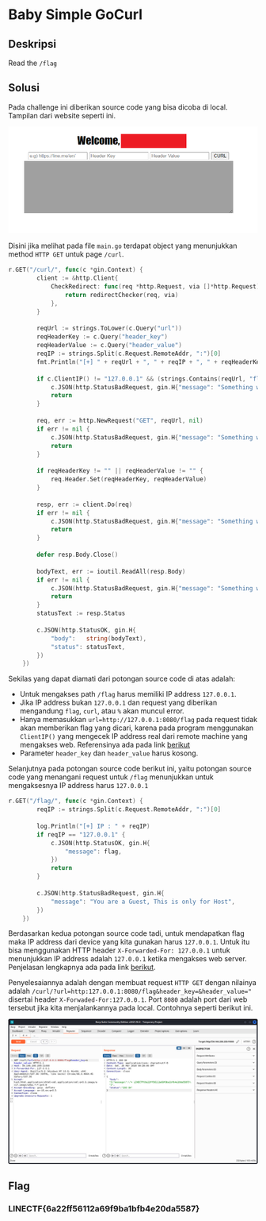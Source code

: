 # Baby Simple GoCurl

## Deskripsi
Read the `/flag`

## Solusi
Pada challenge ini diberikan source code yang bisa dicoba di local. Tampilan dari website seperti ini.

![Challenge page](./1.png)

Disini jika melihat pada file `main.go` terdapat object yang menunjukkan method `HTTP GET` untuk page `/curl`. 
```go
r.GET("/curl/", func(c *gin.Context) {
		client := &http.Client{
			CheckRedirect: func(req *http.Request, via []*http.Request) error {
				return redirectChecker(req, via)
			},
		}

		reqUrl := strings.ToLower(c.Query("url"))
		reqHeaderKey := c.Query("header_key")
		reqHeaderValue := c.Query("header_value")
		reqIP := strings.Split(c.Request.RemoteAddr, ":")[0]
		fmt.Println("[+] " + reqUrl + ", " + reqIP + ", " + reqHeaderKey + ", " + reqHeaderValue)

		if c.ClientIP() != "127.0.0.1" && (strings.Contains(reqUrl, "flag") || strings.Contains(reqUrl, "curl") || strings.Contains(reqUrl, "%")) {
			c.JSON(http.StatusBadRequest, gin.H{"message": "Something wrong"})
			return
		}

		req, err := http.NewRequest("GET", reqUrl, nil)
		if err != nil {
			c.JSON(http.StatusBadRequest, gin.H{"message": "Something wrong"})
			return
		}

		if reqHeaderKey != "" || reqHeaderValue != "" {
			req.Header.Set(reqHeaderKey, reqHeaderValue)
		}

		resp, err := client.Do(req)
		if err != nil {
			c.JSON(http.StatusBadRequest, gin.H{"message": "Something wrong"})
			return
		}

		defer resp.Body.Close()

		bodyText, err := ioutil.ReadAll(resp.Body)
		if err != nil {
			c.JSON(http.StatusBadRequest, gin.H{"message": "Something wrong"})
			return
		}
		statusText := resp.Status

		c.JSON(http.StatusOK, gin.H{
			"body":   string(bodyText),
			"status": statusText,
		})
	})
```
Sekilas yang dapat diamati dari potongan source code di atas adalah:
- Untuk mengakses path `/flag` harus memiliki IP address `127.0.0.1`.
- Jika IP address bukan `127.0.0.1` dan request yang diberikan mengandung `flag`, `curl`, atau `%` akan muncul error.
- Hanya memasukkan `url=http://127.0.0.1:8080/flag` pada request tidak akan memberikan flag yang dicari, karena pada program menggunakan `ClientIP()` yang mengecek IP address real dari remote machine yang mengakses web. Referensinya ada pada link [berikut](https://pkg.go.dev/github.com/gin-gonic/gin#Context.ClientIP)
- Parameter `header_key` dan `header_value` harus kosong.

Selanjutnya pada potongan source code berikut ini, yaitu potongan source code yang menangani request untuk `/flag` menunjukkan untuk mengaksesnya IP address harus `127.0.0.1`
```go
r.GET("/flag/", func(c *gin.Context) {
		reqIP := strings.Split(c.Request.RemoteAddr, ":")[0]

		log.Println("[+] IP : " + reqIP)
		if reqIP == "127.0.0.1" {
			c.JSON(http.StatusOK, gin.H{
				"message": flag,
			})
			return
		}

		c.JSON(http.StatusBadRequest, gin.H{
			"message": "You are a Guest, This is only for Host",
		})
	})
```

Berdasarkan kedua potongan source code tadi, untuk mendapatkan flag maka IP address dari device yang kita gunakan harus `127.0.0.1`.
Untuk itu bisa menggunakan HTTP header `X-Forwarded-For: 127.0.0.1` untuk menunjukkan IP address adalah `127.0.0.1` ketika mengakses web server. Penjelasan lengkapnya ada pada link [berikut](https://developer.mozilla.org/en-US/docs/Web/HTTP/Headers/X-Forwarded-For).

Penyelesaiannya adalah dengan membuat request `HTTP GET` dengan nilainya adalah `/curl/?url=http:127.0.0.1:8080/flag&header_key=&header_value="` disertai header `X-Forwaded-For:127.0.0.1`.
Port `8080` adalah port dari web tersebut jika kita menjalankannya pada local.
Contohnya seperti berikut ini.

![Request using X-Forwarded-For:127.0.0.1 header](./flag.jpeg)

## Flag
### LINECTF{6a22ff56112a69f9ba1bfb4e20da5587}


